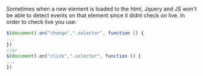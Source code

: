 Sometimes when a new element is loaded to the html, Jquery and JS won't be able to detect events on that element since it didnt check on live.
In order to check live you use:
```js
$(document).on("change",".selector", function () {
...
})
//or
$(document).on("click",".selector", function () {
...
})
```
